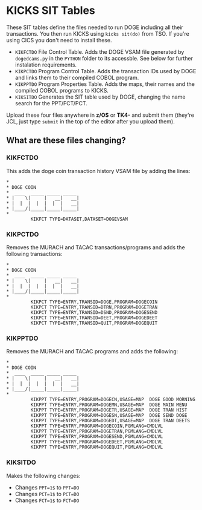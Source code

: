 # KICKS SIT Tables

These SIT tables define the files needed to run DOGE including all their transactions. You then run KICKS using `kicks sit(do)` from TSO. If you're using CICS you don't need to install these.

* `KIKFCTDO` File Control Table. Adds the DOGE VSAM file generated by `dogedcams.py` in the `PYTHON` folder to its accessble. See below for further instalation requirements.
* `KIKPCTDO` Program Control Table. Adds the transaction IDs used by DOGE and links them to their compiled COBOL program. 
* `KIKPPTDO` Program Properties Table. Adds the maps, their names and the compiled COBOL programs to KICKS.
* `KIKSITDO` Generates the SIT table used by DOGE, changing the name search for the PPT/FCT/PCT.

Upload these four files anywhere in **z/OS** or **TK4-** and submit them (they're JCL, just type `submit` in the top of the editor after you upload them).

## What are these files changing?

### KIKFCTDO

This adds the doge coin transaction history VSAM file by adding the lines: 

```
*
* DOGE COIN
*  ____  _____ _____ _____
* |    \|     |   __|   __|
* |  |  |  |  |  |  |   __|
* |____/|_____|_____|_____|
*
         KIKFCT TYPE=DATASET,DATASET=DOGEVSAM
```

### KIKPCTDO

Removes the MURACH and TACAC transactions/programs and adds the following transactions:

```
*
* DOGE COIN
*  ____  _____ _____ _____
* |    \|     |   __|   __|
* |  |  |  |  |  |  |   __|
* |____/|_____|_____|_____|
*
         KIKPCT TYPE=ENTRY,TRANSID=DOGE,PROGRAM=DOGECOIN
         KIKPCT TYPE=ENTRY,TRANSID=DTRN,PROGRAM=DOGETRAN
         KIKPCT TYPE=ENTRY,TRANSID=DSND,PROGRAM=DOGESEND
         KIKPCT TYPE=ENTRY,TRANSID=DEET,PROGRAM=DOGEDEET
         KIKPCT TYPE=ENTRY,TRANSID=QUIT,PROGRAM=DOGEQUIT
```

### KIKPPTDO

Removes the MURACH and TACAC programs and adds the following:

```
*
* DOGE COIN
*  ____  _____ _____ _____
* |    \|     |   __|   __|
* |  |  |  |  |  |  |   __|
* |____/|_____|_____|_____|
*
         KIKPPT TYPE=ENTRY,PROGRAM=DOGECN,USAGE=MAP  DOGE GOOD MORNING
         KIKPPT TYPE=ENTRY,PROGRAM=DOGEMN,USAGE=MAP  DOGE MAIN MENU
         KIKPPT TYPE=ENTRY,PROGRAM=DOGETR,USAGE=MAP  DOGE TRAN HIST
         KIKPPT TYPE=ENTRY,PROGRAM=DOGESN,USAGE=MAP  DOGE SEND DOGE
         KIKPPT TYPE=ENTRY,PROGRAM=DOGEDT,USAGE=MAP  DOGE TRAN DEETS
         KIKPPT TYPE=ENTRY,PROGRAM=DOGECOIN,PGMLANG=CMDLVL
         KIKPPT TYPE=ENTRY,PROGRAM=DOGETRAN,PGMLANG=CMDLVL
         KIKPPT TYPE=ENTRY,PROGRAM=DOGESEND,PGMLANG=CMDLVL
         KIKPPT TYPE=ENTRY,PROGRAM=DOGEDEET,PGMLANG=CMDLVL
         KIKPPT TYPE=ENTRY,PROGRAM=DOGEQUIT,PGMLANG=CMDLVL
```

### KIKSITDO

Makes the following changes:

* Changes `PPT=1$` to `PPT=DO`
* Changes `PCT=1$` to `PCT=DO`
* Changes `FCT=1$` to `FCT=DO`